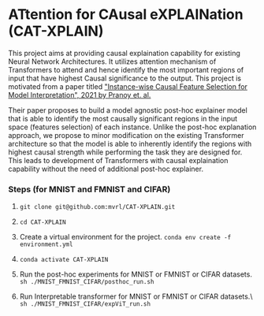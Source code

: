 # ATtention for CAusal eXPLAINation (CAT-XPLAIN)
This project aims at providing causal explaination capability for existing Neural Network Architectures. It utilizes attention mechanism of Transformers to attend and hence identify the most important regions of input that have highest Causal significance to the output. This project is motivated from a paper titled ["Instance-wise Causal Feature Selection for Model Interpretation", 2021 by Pranoy et. al.](https://openaccess.thecvf.com/content/CVPR2021W/CiV/papers/Panda_Instance-Wise_Causal_Feature_Selection_for_Model_Interpretation_CVPRW_2021_paper.pdf) 

Their paper proposes to build a model agnostic post-hoc explainer model that is able to identify the most causally significant regions in the input space (features selection) of each instance. Unlike the post-hoc explanation approach, we propose to minor modification on the existing Transformer architecture so that the model is able to inherently identify the regions with highest causal strength while performing the task they are designed for. This leads to development of Transformers with causal explaination capability without the need of additional post-hoc explainer.


### Steps (for MNIST and FMNIST and CIFAR)

1. `git clone git@github.com:mvrl/CAT-XPLAIN.git`
2. `cd CAT-XPLAIN`
3. Create a virtual environment for the project.
    `conda env create -f environment.yml`
4.  `conda activate CAT-XPLAIN`
5. Run the post-hoc experiments for MNIST or FMNIST or CIFAR datasets.\
    `sh ./MNIST_FMNIST_CIFAR/posthoc_run.sh`

6. Run Interpretable transformer  for MNIST or FMNIST or CIFAR datasets.\ 
    `sh ./MNIST_FMNIST_CIFAR/expViT_run.sh`
